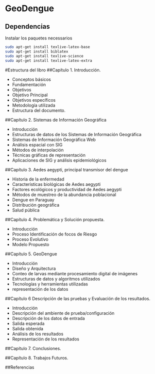GeoDengue
===


Dependencias
---
Instalar los paquetes necessarios

```sh
sudo apt-get install texlive-latex-base
sudo apt-get install biblatex
sudo apt-get install texlive-science
sudo apt-get install texlive-latex-extra
```
#Estructura del libro
##Capítulo 1. Introducción.
* Conceptos básicos
* Fundamentación
* Objetivos
* Objetivo Principal
* Objetivos específicos
* Metodología utilizada
* Estructura del documento.

##Capítulo 2. Sistemas de Información Geográfica
* Introducción
* Estructuras de datos de los Sistemas de Información Geográfica
* Sistemas de Información Geográfica Web
* Análisis espacial con SIG
* Métodos de interpolación
* Técnicas gráficas de representación
* Aplicaciones de SIG y análisis epidemiológicos

##Capítulo 3. Aedes aegypti, principal transmisor del dengue
* Historia de la enfermedad
* Características biológicas de Aedes aegypti
* Factores ecológicos y productividad de Aedes aegypti
* Métodos de muestreo de la abundancia poblacional
* Dengue en Paraguay
* Distribución geográfica
* Salud pública

##Capítulo 4. Problemática y Solución propuesta.
* Introducción
* Proceso Identificación de focos de Riesgo
* Proceso Evolutivo
* Modelo Propuesto


##Capítulo 5. GeoDengue
* Introducción
* Diseño y Arquitectura
* Conteo de larvas mediante procesamiento digital de imágenes
* Estructuras de datos y algoritmos utilizados
* Tecnologías y herramientas utilizadas
* representación de los datos


##Capítulo 6 Descripción de las pruebas y Evaluación de los resultados.
* Introducción
* Descripción del ambiente de prueba/configuración
* Descripción de los datos de entrada
* Salida esperada
* Salida obtenida
* Análisis de los resultados
* Representación de los resultados

##Capítulo 7. Conclusiones.

##Capítulo 8. Trabajos Futuros.

##Referencias
